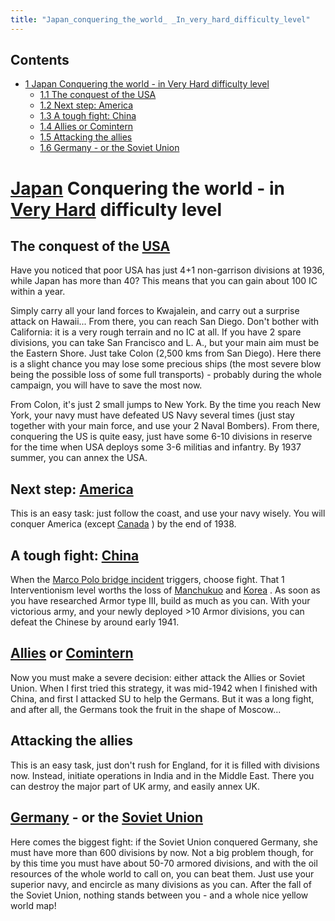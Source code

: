 ```yaml
---
title: "Japan_conquering_the_world_ _In_very_hard_difficulty_level"
---
```


## Contents

-   [ 1 Japan Conquering the world - in Very Hard difficulty level
    ](#Japan_Conquering_the_world_-_in_Very_Hard_difficulty_level)
    -   [ 1.1 The conquest of the USA ](#The_conquest_of_the_USA)
    -   [ 1.2 Next step: America ](#Next_step:_America)
    -   [ 1.3 A tough fight: China ](#A_tough_fight:_China)
    -   [ 1.4 Allies or Comintern ](#Allies_or_Comintern)
    -   [ 1.5 Attacking the allies ](#Attacking_the_allies)
    -   [ 1.6 Germany - or the Soviet Union
        ](#Germany_-_or_the_Soviet_Union)

#  [Japan](/Japan "Japan") Conquering the world - in [Very Hard](/index.php?title=Very_Hard&action=edit&redlink=1 "Very Hard (page does not exist)") difficulty level 

##  The conquest of the [USA](/USA "USA") 

Have you noticed that poor USA has just 4+1 non-garrison divisions at
1936, while Japan has more than 40? This means that you can gain about
100 IC within a year.

Simply carry all your land forces to Kwajalein, and carry out a surprise
attack on Hawaii... From there, you can reach San Diego. Don't bother
with California: it is a very rough terrain and no IC at all. If you
have 2 spare divisions, you can take San Francisco and L. A., but your
main aim must be the Eastern Shore. Just take Colon (2,500 kms from San
Diego). Here there is a slight chance you may lose some precious ships
(the most severe blow being the possible loss of some full transports) -
probably during the whole campaign, you will have to save the most now.

From Colon, it's just 2 small jumps to New York. By the time you reach
New York, your navy must have defeated US Navy several times (just stay
together with your main force, and use your 2 Naval Bombers). From
there, conquering the US is quite easy, just have some 6-10 divisions in
reserve for the time when USA deploys some 3-6 militias and infantry. By
1937 summer, you can annex the USA.

##  Next step: [America](/index.php?title=America&action=edit&redlink=1 "America (page does not exist)") 

This is an easy task: just follow the coast, and use your navy wisely.
You will conquer America (except [Canada](/Canada "Canada") ) by the end
of 1938.

##  A tough fight: [China](/index.php?title=China&action=edit&redlink=1 "China (page does not exist)") 

When the [Marco Polo bridge
incident](/index.php?title=Marco_Polo_bridge_incident&action=edit&redlink=1 "Marco Polo bridge incident (page does not exist)")
triggers, choose fight. That 1 Interventionism level worths the loss of
[Manchukuo](/Manchukuo "Manchukuo") and
[Korea](/index.php?title=Korea&action=edit&redlink=1 "Korea (page does not exist)")
. As soon as you have researched Armor type III, build as much as you
can. With your victorious army, and your newly deployed \>10 Armor
divisions, you can defeat the Chinese by around early 1941.

##  [Allies](/Allies "Allies") or [Comintern](/Comintern "Comintern") 

Now you must make a severe decision: either attack the Allies or Soviet
Union. When I first tried this strategy, it was mid-1942 when I finished
with China, and first I attacked SU to help the Germans. But it was a
long fight, and after all, the Germans took the fruit in the shape of
Moscow...

##  Attacking the allies 

This is an easy task, just don't rush for England, for it is filled with
divisions now. Instead, initiate operations in India and in the Middle
East. There you can destroy the major part of UK army, and easily annex
UK.

##  [Germany](/Germany "Germany") - or the [Soviet Union](/Soviet_Union "Soviet Union") 

Here comes the biggest fight: if the Soviet Union conquered Germany, she
must have more than 600 divisions by now. Not a big problem though, for
by this time you must have about 50-70 armored divisions, and with the
oil resources of the whole world to call on, you can beat them. Just use
your superior navy, and encircle as many divisions as you can. After the
fall of the Soviet Union, nothing stands between you - and a whole nice
yellow world map!
